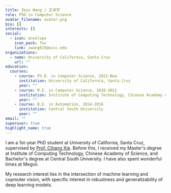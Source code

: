 ```yaml
---
title: Zeyu Wang / 王泽宇
role: PhD in Computer Science
avatar_filename: avatar.png
bio: []
interests: []
social:
  - icon: envelope
    icon_pack: fas
    link: zwang615@ucsc.edu
organizations:
  - name: University of California, Santa Cruz
    url: ""
education:
  courses:
    - course: Ph.D. in Computer Science, 2021-Now
      institution: University of California, Santa Cruz
      year: ""
    - course: M.E. in Computer Science, 2018-2021
      institution: Institute of Computing Technology, Chinese Academy of Science
      year: ""
    - course: B.E. in Automation, 2014-2018
      institution: Central South University
      year: ""
email: ""
superuser: true
highlight_name: true
---
```

I am a 1st-year PhD student at University of California, Santa Cruz, supervised by [Prof. Cihang Xie](https://cihangxie.github.io/). Before this, I received my Master's degree at Institute of Computing Technology, Chinese Academy of Science, and Bachelor's degree at Central South University. I have also spent wonderful times at Megvii. 

My research interest lies in the intersection of machine learning and copmuter vision, with specific interest in robustness and generalizability of deep learning models.
